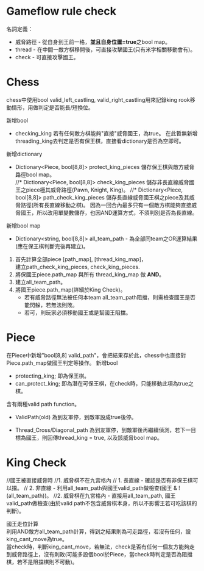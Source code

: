 # Gameflow rule check 

名詞定義：
* 威脅路徑 - 從自身到王前一格，**並且自身位置=true**之bool map。
* thread - 在中間一敵方棋移開後，可直接攻擊國王(只有米字相關移動會有)。
* check - 可直接攻擊國王。


# Chess
chess中使用bool valid_left_castling, valid_right_castling用來記錄king rook移動情形，用做判定是否能長/短換位。

新增bool
* checking_king 若有任何敵方棋能夠"直接"威脅國王，為true。
在此暫無新增threading_king去判定是否有保王棋，直接看dictionary是否為空即可。

新增dictionary
* Dictionary<Piece, bool[8,8]> protect_king_pieces 儲存保王棋與敵方威脅路徑bool map。  
//* Dictionary<Piece, bool[8,8]> check_king_pieces 儲存非長直線威脅國王之piece極其威脅路徑(Pawn, Knight, King)。
//* Dictionary<Piece, bool[8,8]> path_check_king_pieces 儲存長直線威脅國王棋之piece及其威脅路徑(所有長直線移動之棋)。
因為一回合內最多只有一個敵方棋能夠直接威脅國王，所以改用單變數儲存，也因AND運算方式，不須判別是否為長直線。 

新增bool map
* Dictionary<string, bool[8,8]> all_team_path - 為全部同team之OR運算結果(應在保王棋判斷完後再建立)。

1. 首先計算全部piece [path_map], [thread_king_map]，  
建立path_check_king_pieces, check_king_pieces.
2. 將保國王piece.path_map 與所有 thread_king_map 做 **AND**。  
3. 建立all_team_path。
4. 將國王piece.path_map(詳細於King Check)。
   * 若有威脅路徑無法被任何本team all_team_path阻擋，則需檢查國王是否能閃躲，若無法則敗。
   * 若可，則玩家必須移動國王或是幫國王阻擋。


# Piece
在Piece中新增"bool[8,8] valid_path"，會把結果存於此，chess中也直接對Piece.path_map做國王判定等操作。
新增bool
* protecting_king; 即為保王棋。
* can_protect_king; 即為潛在可保王棋，在check時，只能移動此項為true之棋。

含有兩種valid path function。  

* ValidPath(old) 為到友軍停，到敵軍設成true後停。

* Thread_Cross/Diagonal_path 為到友軍停，到敵軍後再繼續偵測，若下一目標為國王，則回傳thread_king = true, 以及該威脅bool map。


# King Check
//國王被直接威脅時
//1. 威脅棋不在九宮格內
//   1. 長直線 - 確認是否有非保王棋可以擋。
//   2. 非直線 - 利用all_team_path與國王valid_path做檢查(國王 & !(all_team_path))。
//2. 威脅棋在九宮格內 - 直接用all_team_path, 國王valid_path做檢查(由於valid path不包含威脅棋本身，所以不影響王若可吃該棋的判斷)。

國王走位計算  
利用AND敵方all_team_path計算，得到之結果則為可走路徑，若沒有任何，設king_cant_move為true。  
當check時，判斷king_cant_move，若無法，check是否有任何一個友方能夠走到威脅路徑上，沒有則敗(可能多設個bool於Piece，當check時判定是否為阻擋棋，若不是阻擋棋則不可動)。
